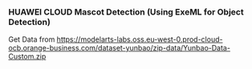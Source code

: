 ### HUAWEI CLOUD Mascot Detection (Using ExeML for Object Detection)


Get Data from https://modelarts-labs.oss.eu-west-0.prod-cloud-ocb.orange-business.com/dataset-yunbao/zip-data/Yunbao-Data-Custom.zip
